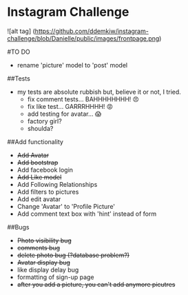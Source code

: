Instagram Challenge
===================

![alt tag] (https://github.com/ddemkiw/instagram-challenge/blob/Danielle/public/images/frontpage.png)

#TO DO

  - rename 'picture' model to 'post' model

##Tests
  - my tests are absolute rubbish but, believe it or not, I tried. 
    - fix comment tests... BAHHHHHHHH! :angry:
    - fix like test... GARRRHHHH! :rage:
    - add testing for avatar... :scream:
    - factory girl? 
    - shoulda? 

##Add functionality
  - ~~Add Avatar~~
  - ~~Add bootstrap~~
  - Add facebook login
  - ~~Add Like model~~
  - Add Following Relationships
  - Add filters to pictures
  - Add edit avatar
  - Change 'Avatar' to 'Profile Picture'
  - Add comment text box with 'hint' instead of form

##Bugs
  - ~~Photo visibility bug~~
  - ~~comments bug~~
  - ~~delete photo bug (?database problem?)~~
  - ~~Avatar display bug~~
  - like display delay bug
  - formatting of sign-up page
  - ~~after you add a picture, you can't add anymore picutres~~




